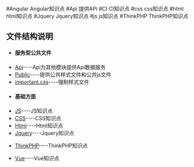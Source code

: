 #Angular         Angular知识点
#Api             提供APi
#CI  	         CI知识点
#css  	         css知识点
#html  	         html知识点
#Jquery          Jquery知识点
#js              js知识点
#ThinkPHP        ThinkPHP知识点

<h2>文件结构说明</h2>
<ul>
<li><h4>服务型公共文件</h4></li>
<li><a href="Api/">Api</a>----Api为其他模块提供Api数据服务</li>
<li><a href="Public/">Public</a>----提供公共样式文件和公共js文件</li>
<li><a href="css/important.css">important.css</a>----强制样式文件</li>
</ul>

<ul>
<li><h4>基础方面</h4></li>
<li><a href="JS/">JS</a>----JS知识点</li>
<li><a href="CSS/">CSS</a>----CSS知识点</li>
<li><a href="Html/">Html</a>----Html知识点</li>
<li><a href="Jquery/">Jquery</a>----Jquery知识点</li>

</ul>

<ul>
<li><a href="ThinkPHP/">ThinkPHP</a>----ThinkPHP知识点</li>
</ul>


<ul>
<li><a href="Vue/">Vue</a>----Vue知识点</li>
</ul>
